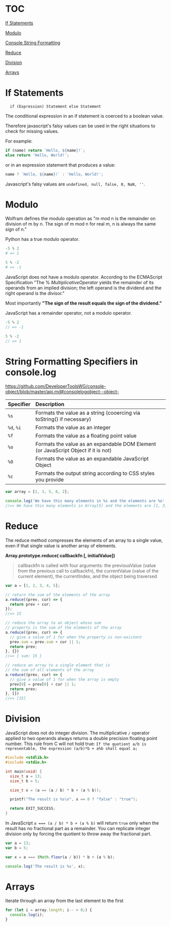 # TOC

[If Statements](#if-statements)

[Modulo](#modulo)

[Console String Formatting](#string-formatting-specifiers-in-consolelog)

[Reduce](#reduce)

[Division](#division)

[Arrays](#arrays)

# If Statements

```
  if (Expression) Statement else Statement
  ```
The conditional expression in an if statement is coerced to a boolean value.
  
  Therefore javascript's falsy values can be used in the right situations to check for missing values.
  
  For example: 
  ```javascript
  if (name) return `Hello, ${name}!`;
  else return 'Hello, World!';
  ```
  or in an expression statement that produces a value:
  ```javascript
  name ? `Hello, ${name}!` : 'Hello, World!';
  ```
  
  Javascript's falsy values are `undefined, null, false, 0, NaN, ''`.
  
# Modulo

Wolfram defines the modulo operation as "m mod n is the remainder on division of m by n.
The sign of m mod n for real m, n is always the same sign of n."

Python has a true modulo operator.
```python
-5 % 2
# => 1

5 % -2
# => -1
```

JavaScript does not have a modulo operator. According to the ECMAScript Specification "The
% *MultiplicativeOperator* yields the remainder of its operands from an implied division; the
left operand is the dividend and the right operand is the divisor."

Most importantly **"The sign of the result equals the sign of the dividend."**

JavaScript has a remainder operator, not a modulo operator.
```javascript
-5 % 2
// => -1

5 % -2
// => 1
```
  
# String Formatting Specifiers in console.log

https://github.com/DeveloperToolsWG/console-object/blob/master/api.md#consolelogobject--object-

| Specifier         | Description                                                                        |
|:----------------- |:-----------------------------------------------------------------------------------| 
| `%s`              | Formats the value as a string (cooercing via toString() if necessary)              |
| `%d`, `%i`        | Formats the value as an integer                                                    |
| `%f`              | Formats the value as a floating point value                                        |
| `%o`              | Formats the value as an expandable DOM Element (or JavaScript Object if it is not) |
| `%O`              | Formats the value as an expandable JavaScript Object                               |
| `%c`              | Formats the output string according to CSS styles you provide                      |

```javascript
var array = [1, 3, 5, 6, 2];

console.log('We have this many elements in %s and the elements are %o', array, array);
//=> We have this many elements in Array[5] and the elements are [1, 3, 5, 6, 2]
```

# Reduce

The reduce method compresses the elements of an array to a single value, even if that single value is another array of elements.

**Array.prototype.reduce( callbackfn [, initialValue])**


> callbackfn is called with four arguments: the previousValue (value from the previous call to callbackfn),
> the currentValue (value of the current element), the currentIndex, and the object being traversed

```javascript
var a = [1, 2, 3, 4, 5];

// return the sum of the elements of the array
a.reduce((prev, cur) => {
  return prev + cur;
});
//=> 15

// reduce the array to an object whose sum
// property is the sum of the elements of the array
a.reduce((prev, cur) => {
  // give a value of 1 for when the property is non-existent
  prev.sum = prev.sum + cur || 1;
  return prev;
}, {})
//=> { sum: 15 }

// reduce an array to a single element that is 
// the sum of all elements of the array
a.reduce((prev, cur) => {
  // give a value of 1 for when the array is empty
  prev[0] = prev[0] + cur || 1;
  return prev;
}, [])
//=> [15]
```

# Division

JavaScript does not do integer division. The multiplicative `/` operator applied to two operands always returns a double precision floating point number. This rule from C will not hold true: `If the quotient a/b is representable, the expression
(a/b)*b + a%b shall equal a;`

```c
#include <stdlib.h>
#include <stdio.h>

int main(void) {
  size_t a = 13;
  size_t b = 5;

  size_t x = (a == (a / b) * b + (a % b));

  printf("The result is %s\n", x == 0 ? "false" : "true");

  return EXIT_SUCCESS;
}
```

In JavaScript `a === (a / b) * b + (a % b)` will return `true` only when the result has no fractional part as a remainder. You can replicate integer division only by forcing the quotient to throw away the fractional part.

```javascript
var a = 13;
var b = 5;

var x = a === (Math.floor(a / b)) * b + (a % b);

console.log('The result is %s', x);
```

# Arrays

Iterate through an array from the last element to the first

```javascript
for (let i = array.length; i-- > 0;) {
  console.log(i);
}
```
